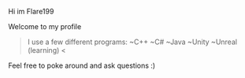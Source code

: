 Hi im Flare199

Welcome to my profile

>I use a few different programs:
~C++
~C#
~Java
~Unity
~Unreal (learning)
<

Feel free to poke around and ask questions :)

<!---
flare199/flare199 is a ✨ special ✨ repository because its `README.md` (this file) appears on your GitHub profile.
You can click the Preview link to take a look at your changes.
--->
